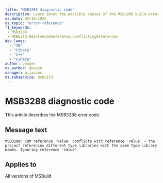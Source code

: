 ```yaml
---
title: "MSB3288 diagnostic code"
description: Learn about the possible causes of the MSB3288 build error, and get troubleshooting tips.
ms.date: 05/16/2025
ms.topic: "error-reference"
f1_keywords:
 - MSB3288
 - MSBuild.ResolveComReference.ConflictingReferences
dev_langs:
  - "VB"
  - "CSharp"
  - "C++"
  - "FSharp"
author: ghogen
ms.author: ghogen
manager: mijacobs
ms.subservice: msbuild
---
```


# MSB3288 diagnostic code

<!-- :::ErrorDefinitionDescription::: -->
<!-- :::editable-content name="introDescription"::: -->
This article describes the MSB3288 error code.
<!-- :::editable-content-end::: -->

## Message text

<!-- :::editable-content name="messageText"::: -->
`MSB3288: COM reference 'value' conflicts with reference 'value' - the project references different type libraries with the same type library names. Ignoring reference 'value'.`
<!-- :::editable-content-end::: -->
<!-- MSB3288: COM reference "{0}" conflicts with reference "{1}" - the project references different type libraries with the same type library names. Ignoring reference "{0}". -->

<!-- :::editable-content name="postOutputDescription"::: -->
<!--
{StrBegin="MSB3288: "}
-->
<!-- :::editable-content-end::: -->
<!-- :::ErrorDefinitionDescription-end::: -->

## Applies to

All versions of MSBuild
